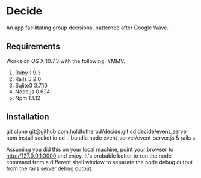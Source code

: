 # Decide

An app facilitating group decisions, patterned after Google Wave.

## Requirements

Works on OS X 10.7.3 with the following. YMMV.

1. Ruby 1.9.3
2. Rails 3.2.0
3. Sqlite3 3.7.10
4. Node.js 0.6.14
5. Npm 1.1.12

## Installation

  git clone git@github.com:holdtotherod/decide.git
  cd decide/event_server
  npm install socket.io 
  cd ..
  bundle
  node event_server/event_server.js &
  rails s

Assuming you did this on your local machine, point your browser to http://127.0.0.1:3000 and enjoy. It's probable better to run the node command from a different shell window to separate the node debug output from the rails server debug output.